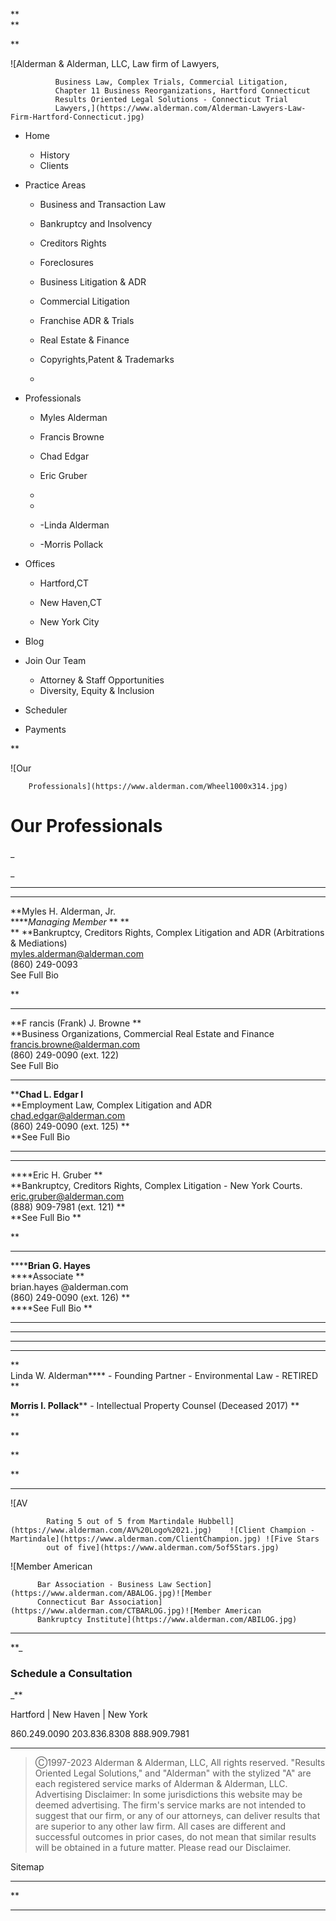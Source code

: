 **  
**

**

![Alderman & Alderman, LLC, Law firm of Lawyers,

              Business Law, Complex Trials, Commercial Litigation,
              Chapter 11 Business Reorganizations, Hartford Connecticut
              Results Oriented Legal Solutions - Connecticut Trial
              Lawyers,](https://www.alderman.com/Alderman-Lawyers-Law-Firm-Hartford-Connecticut.jpg)  

  * Home 
    * History
    * Clients 
  * Practice Areas
    * Business and Transaction  Law
    * Bankruptcy and Insolvency
    * Creditors Rights 
    * Foreclosures
    * Business Litigation & ADR 
    * Commercial Litigation
    * Franchise ADR & Trials  

    * Real Estate & Finance 
    * Copyrights,Patent & Trademarks 
    *   

  * Professionals
    * Myles Alderman
    * Francis Browne
    * Chad Edgar
    * Eric Gruber
    *   

    *   

    * -Linda Alderman
    * -Morris Pollack
  * Offices
    * Hartford,CT
    * New Haven,CT  

    * New York City  

  * Blog 
  * Join Our Team 
    * Attorney & Staff Opportunities
    * Diversity, Equity & Inclusion
  * Scheduler
  * Payments  

**

![Our

        Professionals](https://www.alderman.com/Wheel1000x314.jpg)

# Our Professionals

_  
  
_

******

* * *

**Myles H. Alderman, Jr.  
****_Managing Member_ ** **  
** **Bankruptcy, Creditors Rights, Complex Litigation and ADR (Arbitrations &
Mediations)  
myles.alderman@alderman.com  
(860) 249-0093  
See Full Bio  
  
**

* * *

**F rancis (Frank) J. Browne **  
**Business Organizations, Commercial Real Estate and Finance  
francis.browne@alderman.com  
(860) 249-0090 (ext. 122)  
See Full Bio  
  

* * *

****Chad L. Edgar l**  
**Employment Law, Complex Litigation and ADR  
chad.edgar@alderman.com  
(860) 249-0090 (ext. 125) **  
**See Full Bio  
  
****

* * *

****Eric H. Gruber  **  
**Bankruptcy, Creditors Rights, Complex Litigation - New York Courts.  
eric.gruber@alderman.com  
(888) 909-7981 (ext. 121) **  
**See Full Bio **  
  
**

* * *

******Brian G. Hayes**  
****Associate **  
brian.hayes @alderman.com  
(860) 249-0090 (ext. 126) **  
****See Full Bio **  
  
  
****

* * *

****

* * *

**  
Linda W. Alderman**** \- Founding Partner - Environmental Law - RETIRED **  
  
**Morris I. Pollack**** \- Intellectual Property  Counsel (Deceased 2017) **  
**

**

  
  
  

  
  

  
  
  
  
  
  
  
  
  
  
  
  
  
  

**

**

* * *

![AV

            Rating 5 out of 5 from Martindale Hubbell](https://www.alderman.com/AV%20Logo%2021.jpg)    ![Client Champion - Martindale](https://www.alderman.com/ClientChampion.jpg) ![Five Stars
            out of five](https://www.alderman.com/5of5Stars.jpg)  
  

![Member American

          Bar Association - Business Law Section](https://www.alderman.com/ABALOG.jpg)![Member
          Connecticut Bar Association](https://www.alderman.com/CTBARLOG.jpg)![Member American
          Bankruptcy Institute](https://www.alderman.com/ABILOG.jpg)  
  

* * *

**_

### Schedule a Consultation

_**  
  
  Hartford      |     New Haven     |     New York  

860.249.0090        203.836.8308       888.909.7981  

  
  

  

* * *

  

> Ⓒ1997-2023 Alderman & Alderman, LLC, All rights reserved.   "Results
> Oriented Legal Solutions,"   and  "Alderman" with the stylized "A" are each
> registered service marks of Alderman & Alderman, LLC.   Advertising
> Disclaimer:  In some jurisdictions this website may be deemed advertising.
> The firm's service marks are not intended to suggest that our firm, or any
> of our attorneys, can deliver results that are superior to any other law
> firm.  All cases are different and successful outcomes in prior cases, do
> not mean that similar results will be obtained in a future matter. Please
> read our Disclaimer.  

>  
Sitemap  

* * *

  
  

**

****

